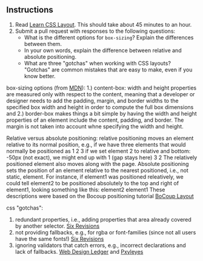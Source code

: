 Instructions
------------

1. Read [Learn CSS Layout](http://learnlayout.com). This should take about 45 minutes to an hour.
1. Submit a pull request with responses to the following questions:
    * What is the different options for `box-sizing`? Explain the differences between them.
    * In your own words, explain the difference between relative and absolute positioning.
    * What are three "gotchas" when working with CSS layouts? "Gotchas" are common mistakes that are easy to make, even if you know better.

box-sizing options (from [MDN](https://developer.mozilla.org/en-US/docs/Web/CSS/box-sizing)): 1.) content-box: width and height properties are measured only with respect to the content, meaning that a developer or designer needs to add the padding, margin, and border widths to the specified box width and height in order to compute the full box dimensions and 2.) border-box makes things a bit simple by having the width and height properties of an element include the content, padding, and border. The margin is not taken into account whne specifying the width and height.

Relative versus absolute positioning: relative positioning moves an element relative to its normal position, e.g., if we have three elements that would normally be positioned as
1
2
3
if we set element 2 to relative and bottom: -50px (not exact), we might end up with
1
(gap stays here)
3
2
The relatively positioned element also moves along with the page.
Absolute positioning sets the position of an element relative to the nearest positioned, i.e., not static, element. For instance, if element1 was positioned releatively, we could tell element2 to be positioned absolutely to the top and right of element1, looking something like this:
        element2
element1
These descriptions were based on the Bocoup positioning tutorial [BoCoup Layout](http://learnlayout.com/position.html)

css "gotchas":

1. redundant properties, i.e., adding properties that area already covered by another selector. [Six Revisions](http://sixrevisions.com/css/12-common-css-mistakes-web-developers-make/)
2. not providing fallbacks, e.g., for rgba or font-families (since not all users have the same fonts!) [Six Revisions](http://sixrevisions.com/css/12-common-css-mistakes-web-developers-make/)
3. ignoring validators that catch errors, e.g., incorrect declarations and lack of fallbacks. [Web Design Ledger](http://webdesignledger.com/the-most-common-html-and-css-mistakes-to-avoid/) and [Pxyleyes](http://www.pxleyes.com/blog/2010/03/8-common-css-mistakes-and-how-to-fix-them/)
